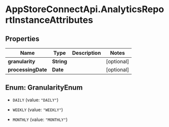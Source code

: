 # AppStoreConnectApi.AnalyticsReportInstanceAttributes

## Properties

Name | Type | Description | Notes
------------ | ------------- | ------------- | -------------
**granularity** | **String** |  | [optional] 
**processingDate** | **Date** |  | [optional] 



## Enum: GranularityEnum


* `DAILY` (value: `"DAILY"`)

* `WEEKLY` (value: `"WEEKLY"`)

* `MONTHLY` (value: `"MONTHLY"`)





